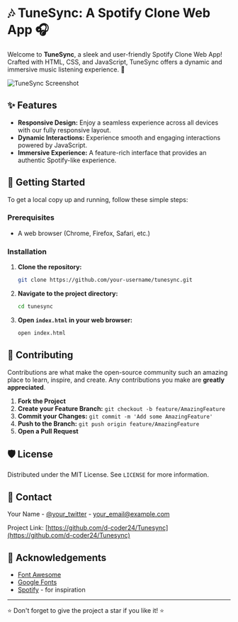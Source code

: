 # 🎶 TuneSync: A Spotify Clone Web App 🎧

Welcome to **TuneSync**, a sleek and user-friendly Spotify Clone Web App! Crafted with HTML, CSS, and JavaScript, TuneSync offers a dynamic and immersive music listening experience. 🎵

![TuneSync Screenshot](path-to-screenshot.png)

## ✨ Features

- **Responsive Design:** Enjoy a seamless experience across all devices with our fully responsive layout.
- **Dynamic Interactions:** Experience smooth and engaging interactions powered by JavaScript.
- **Immersive Experience:** A feature-rich interface that provides an authentic Spotify-like experience.

## 🚀 Getting Started

To get a local copy up and running, follow these simple steps:

### Prerequisites

- A web browser (Chrome, Firefox, Safari, etc.)

### Installation

1. **Clone the repository:**
    ```sh
    git clone https://github.com/your-username/tunesync.git
    ```

2. **Navigate to the project directory:**
    ```sh
    cd tunesync
    ```

3. **Open `index.html` in your web browser:**
    ```sh
    open index.html
    ```

## 🤝 Contributing

Contributions are what make the open-source community such an amazing place to learn, inspire, and create. Any contributions you make are **greatly appreciated**.

1. **Fork the Project**
2. **Create your Feature Branch:** `git checkout -b feature/AmazingFeature`
3. **Commit your Changes:** `git commit -m 'Add some AmazingFeature'`
4. **Push to the Branch:** `git push origin feature/AmazingFeature`
5. **Open a Pull Request**

## 🛡️ License

Distributed under the MIT License. See `LICENSE` for more information.

## 📧 Contact

Your Name - [@your_twitter](https://twitter.com/your_twitter) - your_email@example.com

Project Link: [https://github.com/d-coder24/Tunesync](https://github.com/d-coder24/Tunesync)

## 💬 Acknowledgements

- [Font Awesome](https://fontawesome.com)
- [Google Fonts](https://fonts.google.com)
- [Spotify](https://spotify.com) - for inspiration

---

⭐️ Don't forget to give the project a star if you like it! ⭐️
